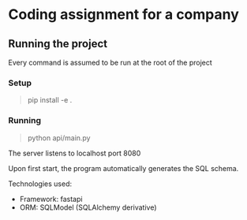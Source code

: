 # Coding assignment for a company

## Running the project
Every command is assumed to be run at the root of the project
### Setup
> pip install -e .

### Running
> python api/main.py

The server listens to localhost port 8080

Upon first start, the program automatically generates the SQL schema.

Technologies used:
* Framework: fastapi
* ORM: SQLModel (SQLAlchemy derivative)